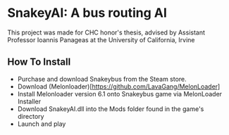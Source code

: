 # SnakeyAI: A bus routing AI
This project was made for CHC honor's thesis, advised by Assistant Professor Ioannis Panageas at the University of California, Irvine


## How To Install
- Purchase and download Snakeybus from the Steam store.
- Download (Melonloader)[https://github.com/LavaGang/MelonLoader]
- Install Melonloader version 6.1 onto Snakeybus game via MelonLoader Installer
- Download SnakeyAI.dll into the Mods folder found in the game's directory
- Launch and play
